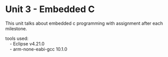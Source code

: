 # Unit 3 - Embedded C

This unit talks about embedded c programming with assignment after each milestone.

tools used:<br />
&emsp;- Eclipse v4.21.0<br />
&emsp;- arm-none-eabi-gcc 10.1.0<br />
